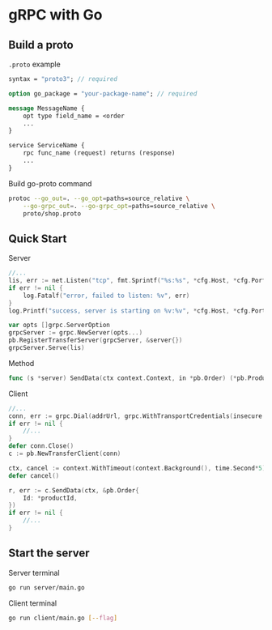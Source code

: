 <h1>gRPC with Go</h1>

<h2>Build a proto</h2>

`.proto` example

```proto
syntax = "proto3"; // required

option go_package = "your-package-name"; // required

message MessageName {
    opt type field_name = <order
    ...
}

service ServiceName {
    rpc func_name (request) returns (response)
    ...
}
```

Build go-proto command
```bash
protoc --go_out=. --go_opt=paths=source_relative \
    --go-grpc_out=. --go-grpc_opt=paths=source_relative \
    proto/shop.proto
```

<h2>Quick Start</h2>

Server
```go
//...
lis, err := net.Listen("tcp", fmt.Sprintf("%s:%s", *cfg.Host, *cfg.Port))
if err != nil {
    log.Fatalf("error, failed to listen: %v", err)
}
log.Printf("success, server is starting on %v:%v", *cfg.Host, *cfg.Port)

var opts []grpc.ServerOption
grpcServer := grpc.NewServer(opts...)
pb.RegisterTransferServer(grpcServer, &server{})
grpcServer.Serve(lis)
```

Method
```go
func (s *server) SendData(ctx context.Context, in *pb.Order) (*pb.Product, error) { return &pb.Product{}}
```

Client
```go
//...
conn, err := grpc.Dial(addrUrl, grpc.WithTransportCredentials(insecure.NewCredentials()))
if err != nil {
    //...
}
defer conn.Close()
c := pb.NewTransferClient(conn)

ctx, cancel := context.WithTimeout(context.Background(), time.Second*5)
defer cancel()

r, err := c.SendData(ctx, &pb.Order{
    Id: *productId,
})
if err != nil {
    //...
}
```

<h2>Start the server</h2>

Server terminal
```bash
go run server/main.go
```

Client terminal
```bash
go run client/main.go [--flag]
```
